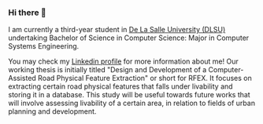### Hi there 👋

I am currently a third-year student in [De La Salle University (DLSU)](https://www.dlsu.edu.ph/) 
undertaking Bachelor of Science in Computer Science: Major in Computer Systems Engineering.

You may check my [Linkedin profile](https://www.linkedin.com/in/yeohany/) for more information about me! 
Our working thesis is initially titled "Design and Development of a Computer-Assisted Road Physical Feature Extraction" or short for RFEX. 
It focuses on extracting certain road physical features that falls under livability and storing it in a database. 
This study will be useful towards future works that will involve assessing livability of a certain area, 
in relation to fields of urban planning and development.

<!--
**wappints/wappints** is a ✨ _special_ ✨ repository because its `README.md` (this file) appears on your GitHub profile.

Here are some ideas to get you started:

- 🔭 I’m currently working on ...
- 🌱 I’m currently learning ...
- 👯 I’m looking to collaborate on ...
- 🤔 I’m looking for help with ...
- 💬 Ask me about ...
- 📫 How to reach me: ...
- 😄 Pronouns: ...
- ⚡ Fun fact: ...
-->

